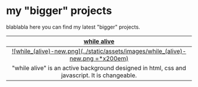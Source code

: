 # my "bigger" projects

blablabla here you can find my latest "bigger" projects.

|                                [while alive](article.html?article=while%20alive)                                |
|:---------------------------------------------------------------------------------------------------------------:|
| [![while_(alive)-new.png](../static/assets/images/while_(alive)-new.png =*x200em)](article.html?article=while%20alive) |
|          "while alive" is an active background designed in html, css and javascript. It is changeable.          |
